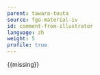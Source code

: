 ```yaml
---
parent: tawara-touta
source: fgo-material-iv
id: comment-from-illustrator
language: zh
weight: 5
profile: true
---
```


{{missing}}
